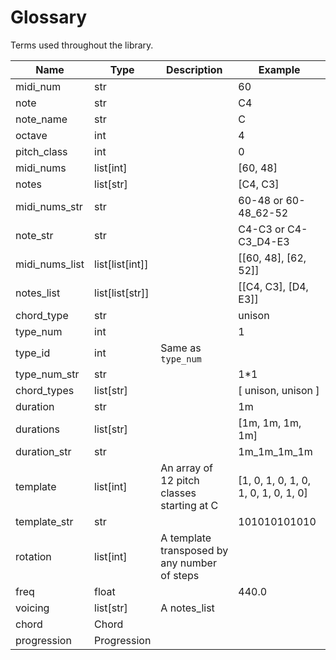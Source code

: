 # Glossary

Terms used throughout the library.

| Name                             | Type            | Description                                  | Example                              |
|----------------------------------|-----------------|----------------------------------------------|--------------------------------------|
| midi_num                         | str             |                                              | 60                                   |
| note                             | str             |                                              | C4                                   |
| note_name                        | str             |                                              | C                                    |
| octave                           | int             |                                              | 4                                    |
| pitch_class                      | int             |                                              | 0                                    |
| midi_nums                        | list[int]       |                                              | [60, 48]                             |
| notes                            | list[str]       |                                              | [C4, C3]                             |
| midi_nums_str                    | str             |                                              | 60-48 or 60-48_62-52                 |
| note_str                         | str             |                                              | C4-C3 or C4-C3_D4-E3                 |
| midi_nums_list                   | list[list[int]] |                                              | [[60, 48], [62, 52]]                 |
| notes_list                       | list[list[str]] |                                              | [[C4, C3], [D4, E3]]                 |
| chord_type                       | str             |                                              | unison                               |
| type_num                         | int             |                                              | 1                                    |
| type_id                          | int             | Same as `type_num`                           |                                      |
| type_num_str                     | str             |                                              | 1\*1                                 |
| chord_types                      | list[str]       |                                              | [ unison, unison ]                   |
| duration                         | str             |                                              | 1m                                   |
| durations                        | list[str]       |                                              | [1m, 1m, 1m, 1m]                     |
| duration_str                     | str             |                                              | 1m_1m_1m_1m                          |
| template                         | list[int]       | An array of 12 pitch classes starting at C   | [1, 0, 1, 0, 1, 0, 1, 0, 1, 0, 1, 0] |
| template_str                     | str             |                                              | 101010101010                         |
| rotation                         | list[int]       | A template transposed by any number of steps |                                      |
| freq                             | float           |                                              | 440.0                                |
| voicing                          | list[str]       | A notes_list                                 |                                      |
| chord                            | Chord           |                                              |                                      |
| progression                      | Progression     |                                              |                                      |

[//]: # (TODO add `chord_` prefix to `type_*` terms)
